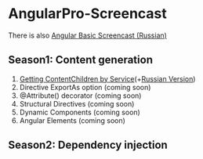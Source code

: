 # AngularPro-Screencast

There is also [Angular Basic Screencast (Russian)](http://learn.javascript.ru/screencast/angular)


## Season1: Content generation

1. [Getting ContentChildren by Service](https://www.youtube.com/watch?v=TknzOuainDQ)(+[Russian Version](https://www.youtube.com/watch?v=eo46g9s46bk))
2. Directive ExportAs option (coming soon)
3. @Attribute() decorator (coming soon)
4. Structural Directives (coming soon)
5. Dynamic Components (coming soon)
6. Angular Elements (coming soon)


## Season2: Dependency injection
